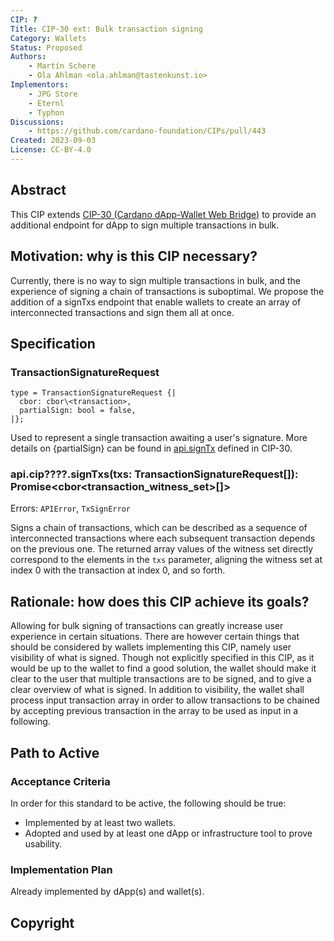 ```yaml
---
CIP: ?
Title: CIP-30 ext: Bulk transaction signing
Category: Wallets
Status: Proposed
Authors:
    - Martín Schere
    - Ola Ahlman <ola.ahlman@tastenkunst.io>
Implementors: 
    - JPG Store
    - Eternl
    - Typhon
Discussions:
    - https://github.com/cardano-foundation/CIPs/pull/443
Created: 2023-09-03
License: CC-BY-4.0
---
```


## Abstract
This CIP extends [CIP-30 (Cardano dApp-Wallet Web Bridge)](https://cips.cardano.org/cips/cip30/) to provide an additional endpoint for dApp to sign multiple transactions in bulk.

## Motivation: why is this CIP necessary?
Currently, there is no way to sign multiple transactions in bulk, and the experience of signing a chain of transactions is suboptimal. We propose the addition of a signTxs endpoint that enable wallets to create an array of interconnected transactions and sign them all at once.

## Specification

### TransactionSignatureRequest

```
type = TransactionSignatureRequest {|
  cbor: cbor\<transaction>,
  partialSign: bool = false,
|};
```

Used to represent a single transaction awaiting a user's signature. More details on {partialSign} can be found in [api.signTx](https://cips.cardano.org/cips/cip30/#apisigntxtxcbortransactionpartialsignboolfalsepromisecbortransactionwitnessset) defined in CIP-30.

### api.cip????.signTxs(txs: TransactionSignatureRequest[]): Promise\<cbor\<transaction_witness_set>[]>

Errors: `APIError`, `TxSignError`

Signs a chain of transactions, which can be described as a sequence of interconnected transactions where each subsequent transaction depends on the previous one. The returned array values of the witness set directly correspond to the elements in the `txs` parameter, aligning the witness set at index 0 with the transaction at index 0, and so forth.

## Rationale: how does this CIP achieve its goals?
Allowing for bulk signing of transactions can greatly increase user experience in certain situations. There are however certain things that should be considered by wallets implementing this CIP, namely user visibility of what is signed. Though not explicitly specified in this CIP, as it would be up to the wallet to find a good solution, the wallet should make it clear to the user that multiple transactions are to be signed, and to give a clear overview of what is signed. In addition to visibility, the wallet shall process input transaction array in order to allow transactions to be chained by accepting previous transaction in the array to be used as input in a following.

## Path to Active

### Acceptance Criteria
In order for this standard to be active, the following should be true:
 - Implemented by at least two wallets.
 - Adopted and used by at least one dApp or infrastructure tool to prove usability.

### Implementation Plan
Already implemented by dApp(s) and wallet(s).

## Copyright
[CC-BY-4.0]: https://creativecommons.org/licenses/by/4.0/legalcode


